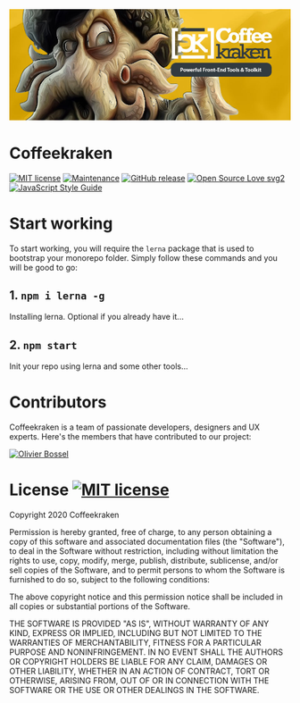 <!--
  * @name             readme
  * @namespace        doc
  * @type             markdown
  * @status           stable
  *
  * This is my cool markdown
  *
  * @since      2.0.0
  * @author         Olivier Bossel <olivier.bossel@gmail.com> (https:olivierbossel.com)
-->

<img src="./.resources/readme-header.jpg" alt="Coffeekraken" />

# Coffeekraken

[![MIT license](https://img.shields.io/badge/License-MIT-blue.svg)](https://github.com/Coffeekraken/coffeekraken/blob/master/LICENSE) [![Maintenance](https://img.shields.io/badge/Maintained%3F-yes-green.svg)](https://github.com/Coffeekraken/coffeekraken) [![GitHub release](https://img.shields.io/github/release/Naereen/StrapDown.js.svg)](https://github.com/Coffeekraken/coffeekraken/releases) [![Open Source Love svg2](https://badges.frapsoft.com/os/v2/open-source.svg?v=103)](https://github.com/ellerbrock/open-source-badges/) [![JavaScript Style Guide](https://img.shields.io/badge/code_style-standard-brightgreen.svg)](https://standardjs.com)

# Start working

To start working, you will require the ```lerna``` package that is used to bootstrap your monorepo folder.
Simply follow these commands and you will be good to go:

## 1. ```npm i lerna -g```
Installing lerna. Optional if you already have it...
## 2. ```npm start```
Init your repo using lerna and some other tools...

# Contributors

Coffeekraken is a team of passionate developers, designers and UX experts.
Here's the members that have contributed to our project:

<a href="https://olivierbossel.com" target="_blank">
  <img src="https://gravatar.com/avatar/b5df60055b6287bb7c90c0078ce20a5f?s=200&d=robohash&r=x" width="100" height="100"  alt="Olivier Bossel" />
</a>

# License [![MIT license](https://img.shields.io/badge/License-MIT-blue.svg)](https://github.com/Coffeekraken/coffeekraken/blob/master/LICENSE)

Copyright 2020 Coffeekraken

Permission is hereby granted, free of charge, to any person obtaining a copy of this software and associated documentation files (the "Software"), to deal in the Software without restriction, including without limitation the rights to use, copy, modify, merge, publish, distribute, sublicense, and/or sell copies of the Software, and to permit persons to whom the Software is furnished to do so, subject to the following conditions:

The above copyright notice and this permission notice shall be included in all copies or substantial portions of the Software.

THE SOFTWARE IS PROVIDED "AS IS", WITHOUT WARRANTY OF ANY KIND, EXPRESS OR IMPLIED, INCLUDING BUT NOT LIMITED TO THE WARRANTIES OF MERCHANTABILITY, FITNESS FOR A PARTICULAR PURPOSE AND NONINFRINGEMENT. IN NO EVENT SHALL THE AUTHORS OR COPYRIGHT HOLDERS BE LIABLE FOR ANY CLAIM, DAMAGES OR OTHER LIABILITY, WHETHER IN AN ACTION OF CONTRACT, TORT OR OTHERWISE, ARISING FROM, OUT OF OR IN CONNECTION WITH THE SOFTWARE OR THE USE OR OTHER DEALINGS IN THE SOFTWARE.

